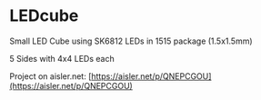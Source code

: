 # LEDcube

Small LED Cube using SK6812 LEDs in 1515 package (1.5x1.5mm)

5 Sides with 4x4 LEDs each

Project on aisler.net: [https://aisler.net/p/QNEPCGOU](https://aisler.net/p/QNEPCGOU)
